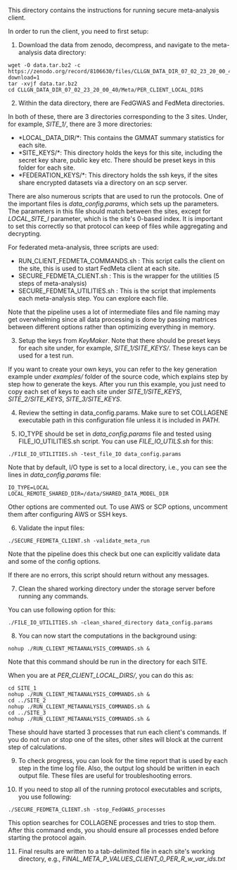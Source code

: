 This directory contains the instructions for running secure meta-analysis client.

In order to run the client, you need to first setup:
1) Download the data from zenodo, decompress, and navigate to the meta-analysis data directory:
```
wget -O data.tar.bz2 -c https://zenodo.org/record/8106630/files/CLLGN_DATA_DIR_07_02_23_20_00_40.tar.bz2?download=1
tar -xvjf data.tar.bz2 
cd CLLGN_DATA_DIR_07_02_23_20_00_40/Meta/PER_CLIENT_LOCAL_DIRS
```

2) Within the data directory, there are FedGWAS and FedMeta directories. 

In both of these, there are 3 directories corresponding to the 3 sites. Under, for example, *SITE_1/*, there are 3 more directories:

<ul>
<li> *LOCAL_DATA_DIR/*: This contains the GMMAT summary statistics for each site.</li> 
<li> *SITE_KEYS/*: This directory holds the keys for this site, including the secret key share, public key etc. There should be preset keys in this folder for each site.</li> 
<li> *FEDERATION_KEYS/*: This directory holds the ssh keys, if the sites share encrypted datasets via a directory on an scp server.</li> 
</ul>

There are also numerous scripts that are used to run the protocols. One of the important files is *data_config.params*, which sets up the parameters. The parameters in this file should match between the sites, except for *LOCAL_SITE_I* parameter, which is the site's 0-based index. It is important to set this correctly so that protocol can keep of files while aggregating and decrypting.

For federated meta-analysis, three scripts are used:
<ul>
<li> RUN_CLIENT_FEDMETA_COMMANDS.sh : This script calls the client on the site, this is used to start FedMeta client at each site.</li> 
<li> SECURE_FEDMETA_CLIENT.sh : This is the wrapper for the utilities (5 steps of meta-analysis) </li> 
<li> SECURE_FEDMETA_UTILITIES.sh : This is the script that implements each meta-analysis step. You can explore each file.</li> 
</ul>

Note that the pipeline uses a lot of intermediate files and file naming may get overwhelming since all data processing is done by passing matrices between different options rather than optimizing everything in memory.

3) Setup the keys from *KeyMaker*. Note that there should be preset keys for each site under, for example, *SITE_1/SITE_KEYS/*. These keys can be used for a test run.

If you want to create your own keys, you can refer to the key generation example under *examples/* folder of the source code, which explains step by step how to generate the keys. After you run this example, you just need to copy each set of keys to each site under *SITE_1/SITE_KEYS*, *SITE_2/SITE_KEYS*, *SITE_3/SITE_KEYS*.

4) Review the setting in data_config.params. Make sure to set COLLAGENE executable path in this configuration file unless it is included in *PATH*.

5) IO_TYPE should be set in *data_config.params* file and tested using FILE_IO_UTILITIES.sh script. You can use *FILE_IO_UTILS.sh* for this:

```
./FILE_IO_UTILITIES.sh -test_file_IO data_config.params
```

Note that by default, I/O type is set to a local directory, i.e., you can see the lines in *data_config.params* file:
```
IO_TYPE=LOCAL
LOCAL_REMOTE_SHARED_DIR=/data/SHARED_DATA_MODEL_DIR
```
Other options are commented out. To use AWS or SCP options, uncomment them after configuring AWS or SSH keys.

6) Validate the input files:
```
./SECURE_FEDMETA_CLIENT.sh -validate_meta_run
```

Note that the pipeline does this check but one can explicitly validate data and some of the config options.

If there are no errors, this script should return without any messages.

7) Clean the shared working directory under the storage server before running any commands.

You can use following option for this:
```
./FILE_IO_UTILITIES.sh -clean_shared_directory data_config.params
```

8) You can now start the computations in the background using:
```
nohup ./RUN_CLIENT_METAANALYSIS_COMMANDS.sh &
```

Note that this command should be run in the directory for each SITE.

When you are at *PER_CLIENT_LOCAL_DIRS/*, you can do this as:
```
cd SITE_1
nohup ./RUN_CLIENT_METAANALYSIS_COMMANDS.sh &
cd ../SITE_2
nohup ./RUN_CLIENT_METAANALYSIS_COMMANDS.sh &
cd ../SITE_3
nohup ./RUN_CLIENT_METAANALYSIS_COMMANDS.sh &
```

These should have started 3 processes that run each client's commands. If you do not run or stop one of the sites, other sites will block at the current step of calculations.

9) To check progress, you can look for the time report that is used by each step in the time log file. Also, the output log should be written in each output file. These files are useful for troubleshooting errors.

10) If you need to stop all of the running protocol executables and scripts, you use following:
```
./SECURE_FEDMETA_CLIENT.sh -stop_FedGWAS_processes
```
This option searches for COLLAGENE processes and tries to stop them. After this command ends, you should ensure all processes ended before starting the protocol again.

11) Final results are written to a tab-delimited file in each site's working directory, e.g., *FINAL_META_P_VALUES_CLIENT_0_PER_R_w_var_ids.txt*


